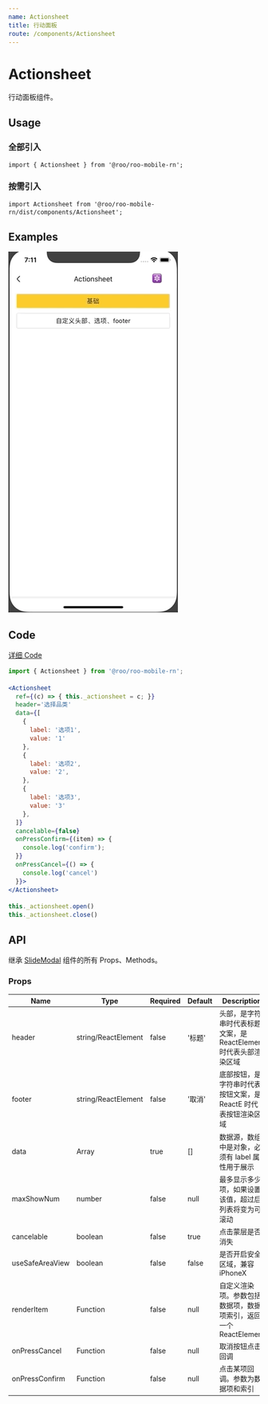 ```yaml
---
name: Actionsheet
title: 行动面板
route: /components/Actionsheet
---
```



# Actionsheet

行动面板组件。

## Usage

### 全部引入

```
import { Actionsheet } from '@roo/roo-mobile-rn';
```

### 按需引入
```
import Actionsheet from '@roo/roo-mobile-rn/dist/components/Actionsheet';
```

## Examples

![image](../images/Actionsheet/1.gif)


## Code
[详细 Code](https://github.com/Meituan-Dianping/beeshell/tree/master/examples/Actionsheet/index.tsx)

```jsx
import { Actionsheet } from '@roo/roo-mobile-rn';

<Actionsheet
  ref={(c) => { this._actionsheet = c; }}
  header='选择品类'
  data={[
    {
      label: '选项1',
      value: '1'
    },
    {
      label: '选项2',
      value: '2',
    },
    {
      label: '选项3',
      value: '3'
    },
  ]}
  cancelable={false}
  onPressConfirm={(item) => {
    console.log('confirm');
  }}
  onPressCancel={() => {
    console.log('cancel')
  }}>
</Actionsheet>

this._actionsheet.open()
this._actionsheet.close()
```

## API

继承 [SlideModal](./SlideModal.md) 组件的所有 Props、Methods。

### Props

| Name | Type | Required | Default | Description |
| ---- | ---- | ---- | ---- | ---- |
| header | string/ReactElement | false | '标题' | 头部，是字符串时代表标题文案，是 ReactElement 时代表头部渲染区域 |
| footer | string/ReactElement | false | '取消' | 底部按钮，是字符串时代表按钮文案，是 ReactE 时代表按钮渲染区域 |
| data | Array | true | [] | 数据源，数组中是对象，必须有 label 属性用于展示 |
| maxShowNum | number | false | null | 最多显示多少项，如果设置该值，超过后列表将变为可滚动 |
| cancelable | boolean | false | true | 点击蒙层是否消失 |
| useSafeAreaView | boolean | false | false | 是否开启安全区域，兼容 iPhoneX |
| renderItem | Function | false | null | 自定义渲染项。参数包括数据项，数据项索引，返回一个 ReactElement |
| onPressCancel | Function | false | null | 取消按钮点击回调 |
| onPressConfirm | Function | false | null | 点击某项回调。参数为数据项和索引 |
